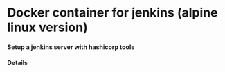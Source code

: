 # Docker container for jenkins (alpine linux version)

#### Setup a jenkins server with hashicorp tools

#### Details


